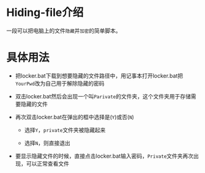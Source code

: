 # Hiding-file介绍
一段可以把电脑上的文件`隐藏`并`加密`的简单脚本。

# 具体用法
* 把locker.bat下载到想要隐藏的文件路径中，用记事本打开locker.bat把`YourPwd`改为自己用于解除隐藏的密码

* 双击locker.bat然后会出现一个叫`Parivate`的文件夹，这个文件夹用于存储需要隐藏的文件

* 再次双击locker.bat在弹出的框中选择是(`Y`)或否(`N`)
  * 选择`Y`，`private`文件夹被隐藏起来
  
  * 选择`N`，则直接退出
  
* 要显示隐藏文件的时候，直接点击locker.bat输入密码，`Private`文件夹再次出现，可以正常查看文件
  
